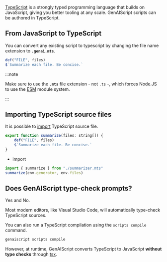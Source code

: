 [TypeScript](https://www.typescriptlang.org/) is a strongly typed programming language that builds on JavaScript, giving you better tooling at any scale. GenAIScript scripts can be authored in TypeScript.

## From JavaScript to TypeScript

You can convert any existing script to typescript by changing the file name extension to **`.genai.mts`**.

```js title="summarizer.mts"
def("FILE", files)
$`Summarize each file. Be concise.`
```

:::note

Make sure to use the **`.mts`** file extension - not `.ts` -, which forces Node.JS to use the [ESM](https://www.typescriptlang.org/docs/handbook/modules/guides/choosing-compiler-options.html) module system.

:::

## Importing TypeScript source files

It is possible to [import](/genaiscript/reference/scripts/imports) TypeScript source file.

```js title="summarizer.mts"
export function summarize(files: string[]) {
    def("FILE", files)
    $`Summarize each file. Be concise.`
}
```

- import

```js
import { summarize } from "./summarizer.mts"
summarize(env.generator, env.files)
```

## Does GenAIScript type-check prompts?

Yes and No.

Most modern editors, like Visual Studio Code, will automatically
type-check TypeScript sources.

You can also run a TypeScript compilation using the `scripts compile` command.

```sh
genaiscript scripts compile
```

However, at runtime, GenAIScript converts TypeScript to JavaScript **without type checks** through [tsx](https://tsx.is/usage#no-type-checking).
